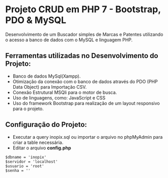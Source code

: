 # Projeto CRUD em PHP 7 - Bootstrap, PDO & MySQL

Desenvolvimento de um Buscador simples de Marcas e Patentes utilizando o acesso a banco de dados com o MySQL e linguagem PHP.

## Ferramentas utilizadas no Desenvolvimento do Projeto:

- Banco de dados MySql(Xampp).
- Otimização da conexão com o banco de dados através do PDO (PHP Data Object) para Importação CSV.
- Conexão Estrutural MSQli para o motor de busca.
- Uso de linguagens, como: JavaScript e CSS
- Uso do framework Bootstrap para realização de um layout responsivo para o projeto.

## Configuração do Projeto:

- Executar a query inopix.sql ou importar o arquivo no phpMyAdmin para criar a table necessária.
- Editar o arquivo **config.php** 

```
$dbname = 'inopix' 
$servidor = 'localhost' 
$usuario = 'root' 
$senha = ''

```

